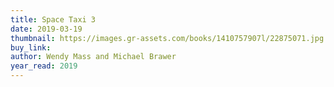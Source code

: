 ```yaml
---
title: Space Taxi 3
date: 2019-03-19
thumbnail: https://images.gr-assets.com/books/1410757907l/22875071.jpg
buy_link: 
author: Wendy Mass and Michael Brawer
year_read: 2019
---
```

